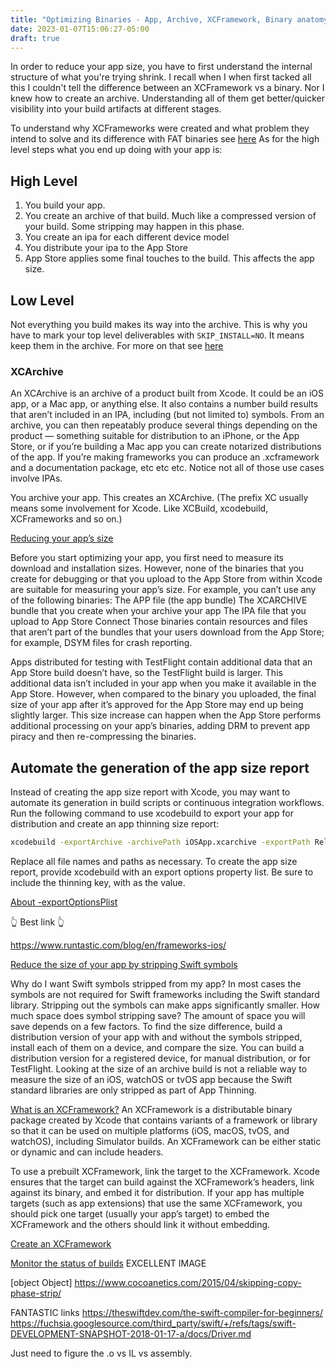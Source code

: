```yaml
---
title: "Optimizing Binaries - App, Archive, XCFramework, Binary anatomy"
date: 2023-01-07T15:06:27-05:00
draft: true
---
```


In order to reduce your app size, you have to first understand the internal structure of what you're trying shrink. I recall when I when first tacked all this I couldn't tell the difference between an XCFramework vs a binary. Nor I knew how to create an archive. Understanding all of them get better/quicker visibility into your build artifacts at different stages. 

To understand why XCFrameworks were created and what problem they intend to solve and its difference with FAT binaries see [here](https://stackoverflow.com/a/75454378/5175709)
As for the high level steps what you end up doing with your app is: 

## High Level 
1. You build your app.
2. You create an archive of that build. Much like a compressed version of your build. Some stripping may happen in this phase. 
3. You create an ipa for each different device model
4. You distribute your ipa to the App Store
5. App Store applies some final touches to the build. This affects the app size. 

## Low Level

Not everything you build makes its way into the archive. This is why you have to mark your top level deliverables with `SKIP_INSTALL=NO`. It means keep them in the archive. For more on that see [here](https://stackoverflow.com/questions/16374851/xcode-4-target-build-setting-skip-install-what-is-it)

### XCArchive

An XCArchive is an archive of a product built from Xcode. It could be an iOS app, or a Mac app, or anything else. It also contains a number build results that aren’t included in an IPA, including (but not limited to) symbols.
From an archive, you can then repeatably produce several things depending on the product — something suitable for distribution to an iPhone, or the App Store, or if you’re building a Mac app you can create notarized distributions of the app. If you’re making frameworks you can produce an .xcframework and a documentation package, etc etc etc. Notice not all of those use cases involve IPAs.


You archive your app. This creates an XCArchive. (The prefix XC usually means some involvement for Xcode. Like XCBuild, xcodebuild, XCFrameworks and so on.)

[Reducing your app’s size](https://developer.apple.com/documentation/xcode/reducing-your-app-s-size)

Before you start optimizing your app, you first need to measure its download and installation sizes. However, none of the binaries that you create for debugging or that you upload to the App Store from within Xcode are suitable for measuring your app’s size. For example, you can’t use any of the following binaries:
The APP file (the app bundle)
The XCARCHIVE bundle that you create when your archive your app
The IPA file that you upload to App Store Connect
Those binaries contain resources and files that aren’t part of the bundles that your users download from the App Store; for example, DSYM files for crash reporting.

Apps distributed for testing with TestFlight contain additional data that an App Store build doesn’t have, so the TestFlight build is larger. This additional data isn’t included in your app when you make it available in the App Store. However, when compared to the binary you uploaded, the final size of your app after it’s approved for the App Store may end up being slightly larger. This size increase can happen when the App Store performs additional processing on your app’s binaries, adding DRM to prevent app piracy and then re-compressing the binaries.

## Automate the generation of the app size report
Instead of creating the app size report with Xcode, you may want to automate its generation in build scripts or continuous integration workflows. Run the following command to use xcodebuild to export your app for distribution and create an app thinning size report:

```sh
xcodebuild -exportArchive -archivePath iOSApp.xcarchive -exportPath Release/MyApp -exportOptionsPlist OptionsPlist.plist
```

Replace all file names and paths as necessary. To create the app size report, provide xcodebuild with an export options property list. Be sure to include the thinning key, with <thin-for-all-variants> as the value.


[About -exportOptionsPlist](https://www.matrixprojects.net/p/xcodebuild-export-options-plist/)

👆 Best link 👆

https://www.runtastic.com/blog/en/frameworks-ios/

[Reduce the size of your app by stripping Swift symbols](https://help.apple.com/xcode/mac/current/#/dev6301c07c6)

Why do I want Swift symbols stripped from my app?
In most cases the symbols are not required for Swift frameworks including the Swift standard library. Stripping out the symbols can make apps significantly smaller.
How much space does symbol stripping save?
The amount of space you will save depends on a few factors. To find the size difference, build a distribution version of your app with and without the symbols stripped, install each of them on a device, and compare the size. You can build a distribution version for a registered device, for manual distribution, or for TestFlight. Looking at the size of an archive build is not a reliable way to measure the size of an iOS, watchOS or tvOS app because the Swift standard libraries are only stripped as part of App Thinning.

[What is an XCFramework?](https://help.apple.com/xcode/mac/current/#/dev6f6ac218b)
An XCFramework is a distributable binary package created by Xcode that contains variants of a framework or library so that it can be used on multiple platforms (iOS, macOS, tvOS, and watchOS), including Simulator builds. An XCFramework can be either static or dynamic and can include headers.

To use a prebuilt XCFramework, link the target to the XCFramework. Xcode ensures that the target can build against the XCFramework’s headers, link against its binary, and embed it for distribution. If your app has multiple targets (such as app extensions) that use the same XCFramework, you should pick one target (usually your app’s target) to embed the XCFramework and the others should link it without embedding.

[Create an XCFramework](https://help.apple.com/xcode/mac/current/#/dev544efab96)

[Monitor the status of builds](https://help.apple.com/xcode/mac/current/#/devb7cf06445)
EXCELLENT IMAGE

[object Object]
https://www.cocoanetics.com/2015/04/skipping-copy-phase-strip/

FANTASTIC links
https://theswiftdev.com/the-swift-compiler-for-beginners/
https://fuchsia.googlesource.com/third_party/swift/+/refs/tags/swift-DEVELOPMENT-SNAPSHOT-2018-01-17-a/docs/Driver.md

Just need to figure the .o vs IL vs assembly. 